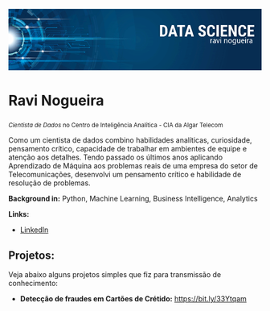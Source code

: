 <p align="center">
  <img src="banner.png" >
</p>

# Ravi Nogueira
<sub>*Cientista de Dados* no Centro de Inteligência Analítica - CIA da Algar Telecom</sub>

Como um cientista de dados combino habilidades analíticas, curiosidade, pensamento crítico, capacidade de trabalhar em ambientes de equipe e atenção aos detalhes. Tendo passado os últimos anos aplicando Aprendizado de Máquina aos problemas reais de uma empresa do setor de Telecomunicações, desenvolvi um pensamento crítico e habilidade de resolução de problemas.

**Background in:** Python, Machine Learning, Business Intelligence, Analytics

**Links:**
* [LinkedIn](https://www.linkedin.com/in/ravi-nogueira-8482a7ab/)

## Projetos:
Veja abaixo alguns projetos simples que fiz para transmissão de conhecimento:

* **Detecção de fraudes em Cartões de Crétido:** https://bit.ly/33Ytqam
